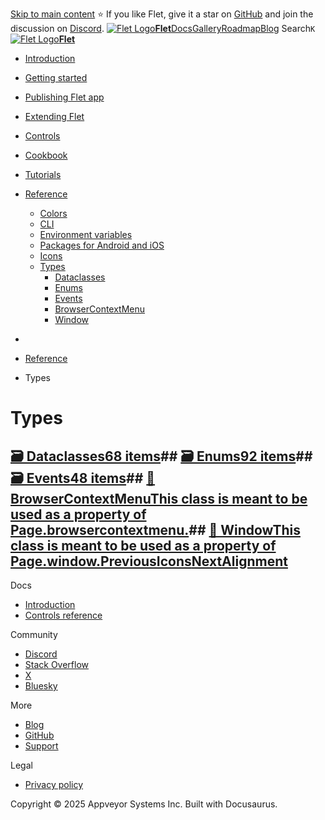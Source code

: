 [Skip to main content](https://flet.dev/docs/types/#__docusaurus_skipToContent_fallback)
⭐️ If you like Flet, give it a star on [GitHub](https://github.com/flet-dev/flet) and join the discussion on [Discord](https://discord.gg/dzWXP8SHG8).
[![Flet Logo](https://flet.dev/img/logo.svg)**Flet**](https://flet.dev/)[Docs](https://flet.dev/docs/)[Gallery](https://flet.dev/gallery)[Roadmap](https://flet.dev/roadmap)[Blog](https://flet.dev/blog)
[](https://github.com/flet-dev/flet)
Search`K`
[![Flet Logo](https://flet.dev/img/logo.svg)**Flet**](https://flet.dev/)
  * [Introduction](https://flet.dev/docs/)
  * [Getting started](https://flet.dev/docs/getting-started/)
  * [Publishing Flet app](https://flet.dev/docs/publish)
  * [Extending Flet](https://flet.dev/docs/types/)
  * [Controls](https://flet.dev/docs/controls)
  * [Cookbook](https://flet.dev/docs/types/)
  * [Tutorials](https://flet.dev/docs/tutorials)
  * [Reference](https://flet.dev/docs/reference)
    * [Colors](https://flet.dev/docs/reference/colors)
    * [CLI](https://flet.dev/docs/reference/cli/)
    * [Environment variables](https://flet.dev/docs/reference/environment-variables)
    * [Packages for Android and iOS](https://flet.dev/docs/reference/binary-packages-android-ios)
    * [Icons](https://flet.dev/docs/reference/icons)
    * [Types](https://flet.dev/docs/types)
      * [Dataclasses](https://flet.dev/docs/types/)
      * [Enums](https://flet.dev/docs/types/)
      * [Events](https://flet.dev/docs/types/)
      * [BrowserContextMenu](https://flet.dev/docs/reference/types/browsercontextmenu)
      * [Window](https://flet.dev/docs/reference/types/window)


  * [](https://flet.dev/)
  * [Reference](https://flet.dev/docs/reference)
  * Types


# Types
## [🗃️ Dataclasses68 items](https://flet.dev/docs/reference/types/alignment)## [🗃️ Enums92 items](https://flet.dev/docs/reference/types/animatedswitchertransition)## [🗃️ Events48 items](https://flet.dev/docs/reference/types/applifecyclestatechangeevent)## [📄️ BrowserContextMenuThis class is meant to be used as a property of Page.browsercontextmenu.](https://flet.dev/docs/reference/types/browsercontextmenu)## [📄️ WindowThis class is meant to be used as a property of Page.window.](https://flet.dev/docs/reference/types/window)[PreviousIcons](https://flet.dev/docs/reference/icons)[NextAlignment](https://flet.dev/docs/reference/types/alignment)
Docs
  * [Introduction](https://flet.dev/docs)
  * [Controls reference](https://flet.dev/docs/controls)


Community
  * [Discord](https://discord.gg/dzWXP8SHG8)
  * [Stack Overflow](https://stackoverflow.com/questions/tagged/flet)
  * [X](https://x.com/fletdev)
  * [Bluesky](https://bsky.app/profile/fletdev.bsky.social)


More
  * [Blog](https://flet.dev/blog)
  * [GitHub](https://github.com/flet-dev/flet)
  * [Support](https://flet.dev/support)


Legal
  * [Privacy policy](https://flet.dev/privacy-policy)


Copyright © 2025 Appveyor Systems Inc. Built with Docusaurus.
